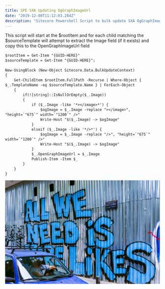 ```yaml
---
title: SPE SXA Updating OgGraphImageUrl
date: "2019-12-08T11:12:03.284Z"
description: "Sitecore Powershell Script to bulk update SXA OgGraphImageUrl"
---
```


This script will start at the $rootItem and for each child matching the $sourceTemplate will attempt to extract the Image field (if it exists) and copy this to the OpenGraphImageUrl field

```
$rootItem = Get-Item "{GUID-HERE}"
$sourceTemplate = Get-Item "{GUID-HERE}";

New-UsingBlock (New-Object Sitecore.Data.BulkUpdateContext)
{
    Get-ChildItem $rootItem.FullPath -Recurse | Where-Object { $_.TemplateName -eq $sourceTemplate.Name } | ForEach-Object 
    {
        if(![string]::IsNullOrEmpty($_.Image))
        {
            if ($_.Image -like '*></image>*') {
                $ogImage = $_.Image -replace "></image>", "height=`"675`" width=`"1200`" />"
                Write-Host "$($_.Image) -> $ogImage"
            }
            elseif ($_.Image -like '*/>*') {
                $ogImage = $_.Image -replace "/>", "height=`"675`" width=`"1200`" />"    
                Write-Host "$($_.Image) -> $ogImage"            
            }
            $_.OpenGraphImageUrl = $_.Image
            Publish-Item -Item $_
        }
    }
}
```
![Social Graf](./daria.jpg)